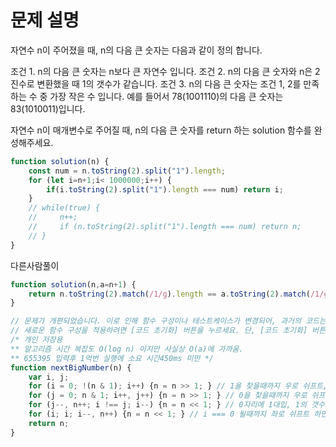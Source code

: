 # 문제 설명

자연수 n이 주어졌을 때, n의 다음 큰 숫자는 다음과 같이 정의 합니다.

조건 1. n의 다음 큰 숫자는 n보다 큰 자연수 입니다.
조건 2. n의 다음 큰 숫자와 n은 2진수로 변환했을 때 1의 갯수가 같습니다.
조건 3. n의 다음 큰 숫자는 조건 1, 2를 만족하는 수 중 가장 작은 수 입니다.
예를 들어서 78(1001110)의 다음 큰 숫자는 83(1010011)입니다.

자연수 n이 매개변수로 주어질 때, n의 다음 큰 숫자를 return 하는 solution 함수를 완성해주세요.

``` javascript
function solution(n) {
    const num = n.toString(2).split("1").length;
    for (let i=n+1;i< 1000000;i++) {
        if(i.toString(2).split("1").length === num) return i;
    }
    // while(true) {
    //     n++;
    //     if (n.toString(2).split("1").length === num) return n;
    // }
}
```

다른사람풀이
```javascript
function solution(n,a=n+1) {
    return n.toString(2).match(/1/g).length == a.toString(2).match(/1/g).length ? a : solution(n,a+1);
}
```

```javascript
// 문제가 개편되었습니다. 이로 인해 함수 구성이나 테스트케이스가 변경되어, 과거의 코드는 동작하지 않을 수 있습니다.
// 새로운 함수 구성을 적용하려면 [코드 초기화] 버튼을 누르세요. 단, [코드 초기화] 버튼을 누르면 작성 중인 코드는 사라집니다.
/* 개인 저장용
** 알고리즘 시간 복잡도 O(log n) 이지만 사실상 O(a)에 가까움.
** 655395 입력후 1억번 실행에 소요 시간450ms 미만 */
function nextBigNumber(n) {
    var i, j;
    for (i = 0; !(n & 1); i++) {n = n >> 1; } // 1을 찾을때까지 우로 쉬프트, 쉬프트 횟수 = i
    for (j = 0; n & 1; i++, j++) {n = n >> 1; } // 0을 찾을때까지 우로 쉬프트, 1의 갯수 = j
    for (j--, n++; i !== j; i--) {n = n << 1; } // 0자리에 1대입, 1의 갯수 -1, i === j 가 될때까지 죄로 쉬프트하면서 쉬프트 횟수 -1
    for (i; i; i--, n++) {n = n << 1; } // i === 0 될때까지 좌로 쉬프트 하면서 쉬프트 횟수 -1, 0자리에 1대입
    return n;
}
```